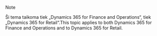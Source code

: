 > [!NOTE]
> <span data-ttu-id="85f75-101">Ši tema taikoma tiek „Dynamics 365 for Finance and Operations“, tiek „Dynamics 365 for Retail“.</span><span class="sxs-lookup"><span data-stu-id="85f75-101">This topic applies to both Dynamics 365 for Finance and Operations and to Dynamics 365 for Retail.</span></span> 